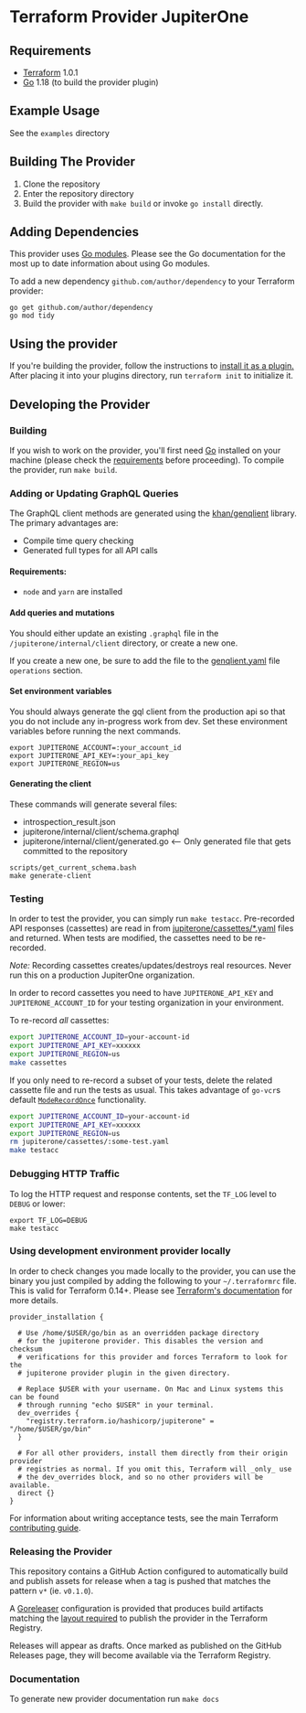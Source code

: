 # Terraform Provider JupiterOne

## Requirements

- [Terraform](https://www.terraform.io/downloads.html) 1.0.1
- [Go](https://golang.org/doc/install) 1.18 (to build the provider plugin)

## Example Usage

See the `examples` directory

## Building The Provider

1. Clone the repository
2. Enter the repository directory
3. Build the provider with `make build` or invoke `go install` directly.

## Adding Dependencies

This provider uses [Go modules](https://github.com/golang/go/wiki/Modules).
Please see the Go documentation for the most up to date information about using Go modules.

To add a new dependency `github.com/author/dependency` to your Terraform provider:

```shell
go get github.com/author/dependency
go mod tidy
```

## Using the provider

If you're building the provider, follow the instructions to [install it as a plugin.](https://www.terraform.io/docs/plugins/basics.html#installing-a-plugin) After placing it into your plugins directory, run `terraform init` to initialize it.

## Developing the Provider

### Building

If you wish to work on the provider, you'll first need [Go](http://www.golang.org) installed on your machine (please check the [requirements](https://github.com/jupiterone/terraform-provider-jupiterone#requirements) before proceeding). To compile the provider, run `make build`.

### Adding or Updating GraphQL Queries

The GraphQL client methods are generated using the
[khan/genqlient](https://github.com/Khan/genqlient) library. The primary
advantages are:

- Compile time query checking
- Generated full types for all API calls

#### Requirements:

- `node` and `yarn` are installed

#### Add queries and mutations

You should either update an existing `.graphql` file in the `/jupiterone/internal/client` directory, or create a new one.

If you create a new one, be sure to add the file to the [genqlient.yaml](jupiterone/internal/client/genqlient.yaml) file `operations` section.

#### Set environment variables

You should always generate the gql client from the production api so that you do not include any in-progress work from dev. Set these environment variables before running the next commands.

```shell
export JUPITERONE_ACCOUNT=:your_account_id
export JUPITERONE_API_KEY=:your_api_key
export JUPITERONE_REGION=us
```

#### Generating the client

These commands will generate several files:

- introspection_result.json
- jupiterone/internal/client/schema.graphql
- jupiterone/internal/client/generated.go <-- Only generated file that gets committed to the repository

```shell
scripts/get_current_schema.bash
make generate-client
```

### Testing

In order to test the provider, you can simply run `make testacc`. Pre-recorded
API responses (cassettes) are read in from
[jupiterone/cassettes/\*.yaml](jupiterone/cassettes) files and returned. When
tests are modified, the cassettes need to be re-recorded.

_Note:_ Recording cassettes creates/updates/destroys real resources. Never run this on
a production JupiterOne organization.

In order to record cassettes you need to have `JUPITERONE_API_KEY` and `JUPITERONE_ACCOUNT_ID`
for your testing organization in your environment.

To re-record _all_ cassettes:

```sh
export JUPITERONE_ACCOUNT_ID=your-account-id
export JUPITERONE_API_KEY=xxxxxx
export JUPITERONE_REGION=us
make cassettes
```

If you only need to re-record a subset of your tests, delete the related
cassette file and run the tests as usual. This takes advantage of `go-vcr`s
default [`ModeRecordOnce`](https://pkg.go.dev/gopkg.in/dnaeon/go-vcr.v3@v3.1.2/recorder#Mode)
functionality.

```sh
export JUPITERONE_ACCOUNT_ID=your-account-id
export JUPITERONE_API_KEY=xxxxxx
export JUPITERONE_REGION=us
rm jupiterone/cassettes/:some-test.yaml
make testacc
```

### Debugging HTTP Traffic

To log the HTTP request and response contents, set the `TF_LOG` level to `DEBUG`
or lower:

```shell
export TF_LOG=DEBUG
make testacc
```

### Using development environment provider locally

In order to check changes you made locally to the provider, you can use the binary you just compiled by adding the following
to your `~/.terraformrc` file. This is valid for Terraform 0.14+. Please see
[Terraform's documentation](https://www.terraform.io/docs/cli/config/config-file.html#development-overrides-for-provider-developers)
for more details.

```hcl
provider_installation {

  # Use /home/$USER/go/bin as an overridden package directory
  # for the jupiterone provider. This disables the version and checksum
  # verifications for this provider and forces Terraform to look for the
  # jupiterone provider plugin in the given directory.

  # Replace $USER with your username. On Mac and Linux systems this can be found
  # through running "echo $USER" in your terminal.
  dev_overrides {
    "registry.terraform.io/hashicorp/jupiterone" = "/home/$USER/go/bin"
  }

  # For all other providers, install them directly from their origin provider
  # registries as normal. If you omit this, Terraform will _only_ use
  # the dev_overrides block, and so no other providers will be available.
  direct {}
}
```

For information about writing acceptance tests, see the main Terraform [contributing guide](https://github.com/hashicorp/terraform/blob/master/.github/CONTRIBUTING.md#writing-acceptance-tests).

### Releasing the Provider

This repository contains a GitHub Action configured to automatically build and
publish assets for release when a tag is pushed that matches the pattern `v*`
(ie. `v0.1.0`).

A [Goreleaser](https://goreleaser.com/) configuration is provided that produces
build artifacts matching the [layout required](https://www.terraform.io/docs/registry/providers/publishing.html#manually-preparing-a-release)
to publish the provider in the Terraform Registry.

Releases will appear as drafts. Once marked as published on the GitHub Releases page,
they will become available via the Terraform Registry.

### Documentation

To generate new provider documentation run `make docs`
